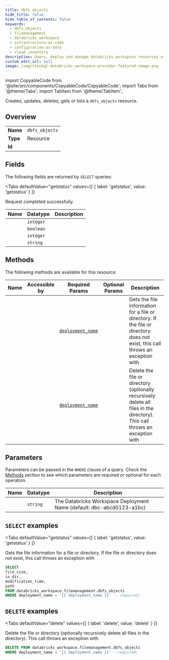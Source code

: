 ```yaml
--- 
title: dbfs_objects
hide_title: false
hide_table_of_contents: false
keywords:
  - dbfs_objects
  - filemanagement
  - databricks_workspace
  - infrastructure-as-code
  - configuration-as-data
  - cloud inventory
description: Query, deploy and manage databricks_workspace resources using SQL
custom_edit_url: null
image: /img/stackql-databricks_workspace-provider-featured-image.png
---
```


import CopyableCode from '@site/src/components/CopyableCode/CopyableCode';
import Tabs from '@theme/Tabs';
import TabItem from '@theme/TabItem';

Creates, updates, deletes, gets or lists a <code>dbfs_objects</code> resource.

## Overview
<table><tbody>
<tr><td><b>Name</b></td><td><code>dbfs_objects</code></td></tr>
<tr><td><b>Type</b></td><td>Resource</td></tr>
<tr><td><b>Id</b></td><td><CopyableCode code="databricks_workspace.filemanagement.dbfs_objects" /></td></tr>
</tbody></table>

## Fields

The following fields are returned by `SELECT` queries:

<Tabs
    defaultValue="getstatus"
    values={[
        { label: 'getstatus', value: 'getstatus' }
    ]}
>
<TabItem value="getstatus">

Request completed successfully.

<table>
<thead>
    <tr>
    <th>Name</th>
    <th>Datatype</th>
    <th>Description</th>
    </tr>
</thead>
<tbody>
<tr>
    <td><CopyableCode code="file_size" /></td>
    <td><code>integer</code></td>
    <td></td>
</tr>
<tr>
    <td><CopyableCode code="is_dir" /></td>
    <td><code>boolean</code></td>
    <td></td>
</tr>
<tr>
    <td><CopyableCode code="modification_time" /></td>
    <td><code>integer</code></td>
    <td></td>
</tr>
<tr>
    <td><CopyableCode code="path" /></td>
    <td><code>string</code></td>
    <td></td>
</tr>
</tbody>
</table>
</TabItem>
</Tabs>

## Methods

The following methods are available for this resource:

<table>
<thead>
    <tr>
    <th>Name</th>
    <th>Accessible by</th>
    <th>Required Params</th>
    <th>Optional Params</th>
    <th>Description</th>
    </tr>
</thead>
<tbody>
<tr>
    <td><a href="#getstatus"><CopyableCode code="getstatus" /></a></td>
    <td><CopyableCode code="select" /></td>
    <td><a href="#parameter-deployment_name"><code>deployment_name</code></a></td>
    <td></td>
    <td>Gets the file information for a file or directory. If the file or directory does not exist, this call throws an exception with</td>
</tr>
<tr>
    <td><a href="#delete"><CopyableCode code="delete" /></a></td>
    <td><CopyableCode code="delete" /></td>
    <td><a href="#parameter-deployment_name"><code>deployment_name</code></a></td>
    <td></td>
    <td>Delete the file or directory (optionally recursively delete all files in the directory). This call throws an exception with</td>
</tr>
</tbody>
</table>

## Parameters

Parameters can be passed in the `WHERE` clause of a query. Check the [Methods](#methods) section to see which parameters are required or optional for each operation.

<table>
<thead>
    <tr>
    <th>Name</th>
    <th>Datatype</th>
    <th>Description</th>
    </tr>
</thead>
<tbody>
<tr id="parameter-deployment_name">
    <td><CopyableCode code="deployment_name" /></td>
    <td><code>string</code></td>
    <td>The Databricks Workspace Deployment Name (default: dbc-abcd0123-a1bc)</td>
</tr>
</tbody>
</table>

## `SELECT` examples

<Tabs
    defaultValue="getstatus"
    values={[
        { label: 'getstatus', value: 'getstatus' }
    ]}
>
<TabItem value="getstatus">

Gets the file information for a file or directory. If the file or directory does not exist, this call throws an exception with

```sql
SELECT
file_size,
is_dir,
modification_time,
path
FROM databricks_workspace.filemanagement.dbfs_objects
WHERE deployment_name = '{{ deployment_name }}' -- required;
```
</TabItem>
</Tabs>


## `DELETE` examples

<Tabs
    defaultValue="delete"
    values={[
        { label: 'delete', value: 'delete' }
    ]}
>
<TabItem value="delete">

Delete the file or directory (optionally recursively delete all files in the directory). This call throws an exception with

```sql
DELETE FROM databricks_workspace.filemanagement.dbfs_objects
WHERE deployment_name = '{{ deployment_name }}' --required;
```
</TabItem>
</Tabs>
